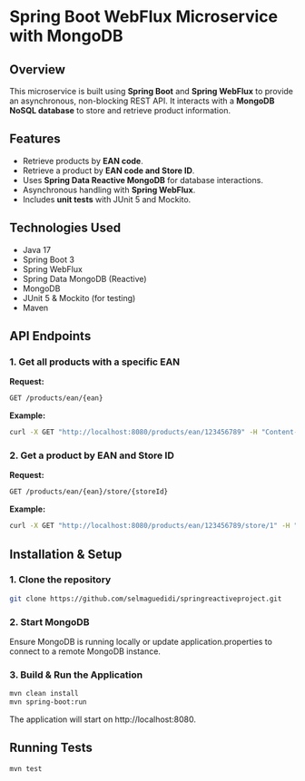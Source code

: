 # Spring Boot WebFlux Microservice with MongoDB

## Overview
This microservice is built using **Spring Boot** and **Spring WebFlux** to provide an asynchronous, non-blocking REST API. It interacts with a **MongoDB NoSQL database** to store and retrieve product information.

## Features
- Retrieve products by **EAN code**.
- Retrieve a product by **EAN code and Store ID**.
- Uses **Spring Data Reactive MongoDB** for database interactions.
- Asynchronous handling with **Spring WebFlux**.
- Includes **unit tests** with JUnit 5 and Mockito.

## Technologies Used
- Java 17
- Spring Boot 3
- Spring WebFlux
- Spring Data MongoDB (Reactive)
- MongoDB
- JUnit 5 & Mockito (for testing)
- Maven

## API Endpoints

### 1. Get all products with a specific EAN
**Request:**
```sh
GET /products/ean/{ean}
```
**Example:**
```sh
curl -X GET "http://localhost:8080/products/ean/123456789" -H "Content-Type: application/json"
```
### 2. Get a product by EAN and Store ID
**Request:**
```sh
GET /products/ean/{ean}/store/{storeId}
```
**Example:**
```sh
curl -X GET "http://localhost:8080/products/ean/123456789/store/1" -H "Content-Type: application/json"
```
## Installation & Setup
### 1. Clone the repository
```sh
git clone https://github.com/selmaguedidi/springreactiveproject.git
```
### 2. Start MongoDB
   Ensure MongoDB is running locally or update application.properties to connect to a remote MongoDB instance.

### 3. Build & Run the Application
```sh
mvn clean install
mvn spring-boot:run
```
The application will start on http://localhost:8080.

## Running Tests
```sh
mvn test
```